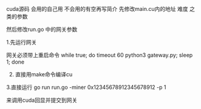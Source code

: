 cuda源码  会用的自己用 不会用的有空再写简介
先修改main.cu内的地址 难度 之类的参数 

然后修改run.go 中的网关参数

1.先运行网关

网关必须带上重启命令
while true; do timeout 60 python3 gateway.py; sleep 1; done

2. 直接用make命令编译cu


3.直接运行 go run run.go -miner 0x12345678912345678912 -p 1  

  来调用cuda回显并提交到网关


